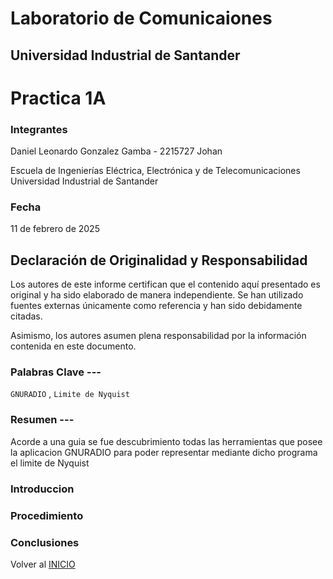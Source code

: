 # Laboratorio de Comunicaiones

## Universidad Industrial de Santander

# Practica 1A


### Integrantes

Daniel Leonardo Gonzalez Gamba - 2215727
Johan

Escuela de Ingenierías Eléctrica, Electrónica y de Telecomunicaciones  
Universidad Industrial de Santander

### Fecha
11 de febrero de 2025

## Declaración de Originalidad y Responsabilidad
Los autores de este informe certifican que el contenido aquí presentado es original y ha sido elaborado de manera independiente. Se han utilizado fuentes externas únicamente como referencia y han sido debidamente citadas.

Asimismo, los autores asumen plena responsabilidad por la información contenida en este documento. 

### Palabras Clave ---
`GNURADIO` , `Limite de Nyquist` 

### Resumen ---
Acorde a una guia se fue descubrimiento todas las herramientas que posee la aplicacion GNURADIO para poder representar mediante dicho programa el limite de Nyquist

### Introduccion


### Procedimiento

### Conclusiones

Volver al [INICIO](#GNURADIO_LABCOMUIS_2025_1_B1B_G1)
